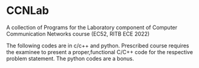 # CCNLab
A collection of Programs for the Laboratory component of  Computer Communication Networks course (EC52, RITB ECE 2022)


The following codes are in c/c++ and python. Prescribed course requires the examinee to present a proper,functional C/C++ code for the respective problem statement. The python codes are a bonus.

